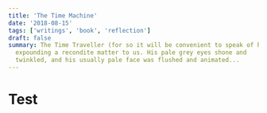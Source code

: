 ```yaml
---
title: 'The Time Machine'
date: '2018-08-15'
tags: ['writings', 'book', 'reflection']
draft: false
summary: The Time Traveller (for so it will be convenient to speak of him) was
  expounding a recondite matter to us. His pale grey eyes shone and
  twinkled, and his usually pale face was flushed and animated...
---
```

# Test